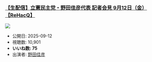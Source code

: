 ### [【生配信】立憲民主党・野田佳彦代表 記者会見 9月12日（金）【ReHacQ】](https://www.youtube.com/watch?v=INoIZSWiMWw)
[![](https://img.youtube.com/vi/INoIZSWiMWw/sddefault.jpg)](https://www.youtube.com/watch?v=INoIZSWiMWw)
-   公開日: 2025-09-12
-   視聴数: 10,901
-   **いいね数: 75**
-   出演者: [野田佳彦](/rehacq_fan/people/野田佳彦 "wikilink")
